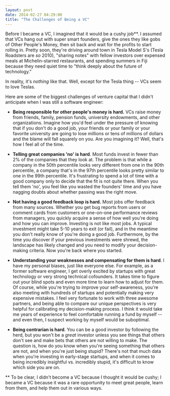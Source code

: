 ```yaml
---
layout: post
date: 2014-02-27 04:29:00
title: "The Challenges of Being a VC"
---
```


Before I became a VC, I imagined that it would be a cushy job**. I assumed that VCs hang out with super smart founders, give the ones they like gobs of Other People's Money, then sit back and wait for the profits to start rolling in. Pretty soon, they're driving around town in Tesla Model S's (Tesla Roadsters are _so_ 2010), "sharing notes" with fellow investors over expensed meals at Michelin-starred restaurants, and spending summers in Fiji because they need quiet time to "think deeply about the future of technology."

In reality, it's _nothing_ like that. Well, except for the Tesla thing -- VCs seem to love Teslas.

Here are some of the biggest challenges of venture capital that I didn't anticipate when I was still a software engineer:  

- **Being responsible for other people's money is hard.** VCs raise money from friends, family, pension funds, university endowments, and other organizations. Imagine how you'd feel under the pressure of knowing that if you don't do a good job, your friends or your family or your favorite university are going to lose millions or tens of millions of dollars and the blame will fall squarely on you. Are you imagining it? Well, that's how I feel all of the time.
- **Telling great companies 'no' is hard**. Most funds invest in fewer than 2% of the companies that they look at. The problem is that while a company in the 50th percentile looks very different from one in the 90th percentile, a company that's in the 97th percentile looks pretty similar to one in the 99th percentile. It's frustrating to spend a lot of time with a good company only to decide that the fit is not quite there. When you tell them 'no', you feel like you wasted the founders' time and you have nagging doubts about whether passing was the right move.
- **Not having a good feedback loop is hard.** Most jobs offer feedback from many sources. Whether you get bug reports from users or comment cards from customers or one-on-one performance reviews from managers, you quickly acquire a sense of how well you're doing and how you can improve. Investing is not like most jobs. A typical investment might take 5-10 years to exit (or fail), and in the meantime you don't really know of you're doing a good job. Furthermore, by the time you discover if your previous investments were shrewd, the landscape has likely changed and you need to modify your decision-making criteria. Now you're back where you started.  

- **Understanding your weaknesses and compensating for them is hard**. I have my personal biases, just like everyone else. For example, as a former software engineer, I get overly excited by startups with great technology or very strong technical cofounders. It takes time to figure out your blind spots and even more time to learn how to adjust for them. Of course, while you're trying to improve your self-awareness, you're also meeting with hundreds of startups and potentially making very expensive mistakes. I feel very fortunate to work with three awesome partners, and being able to compare our unique perspectives is very helpful for calibrating my decision-making process. I think it would take me years of experience to feel comfortable running a fund by myself -- and even then, I suspect working by myself would be suboptimal.
- **Being contrarian is hard**. You can be a good investor by following the herd, but you won't be a _great_ investor unless you see things that others don't see and make bets that others are not willing to make. The question is, how do you know when you're seeing something that others are not, and when you're just being stupid? There's not that much data when you're investing in early-stage startups, and when it comes to being incredibly insightful vs. incredibly stupid, it's difficult to know which side you are on.

** To be clear, I didn't become a VC because I thought it would be cushy; I became a VC because it was a rare opportunity to meet great people, learn from them, and help them out in various ways.